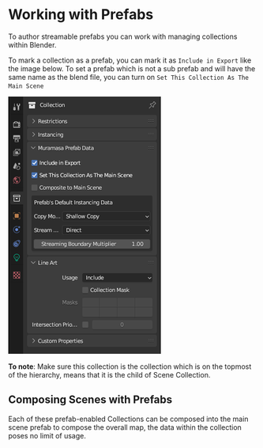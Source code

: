 # Working with Prefabs

To author streamable prefabs you can work with managing collections within Blender.

To mark a collection as a prefab, you can mark it as `Include in Export` like the image below. To set a prefab which is not a sub prefab and will have the same name as the blend file, you can turn on `Set This Collection As The Main Scene`

![](res/8.png)

**To note**: Make sure this collection is the collection which is on the topmost of the hierarchy, means that it is the child of Scene Collection.

## Composing Scenes with Prefabs

Each of these prefab-enabled Collections can be composed into the main scene prefab to compose the overall map, the data within the collection poses no limit of usage.